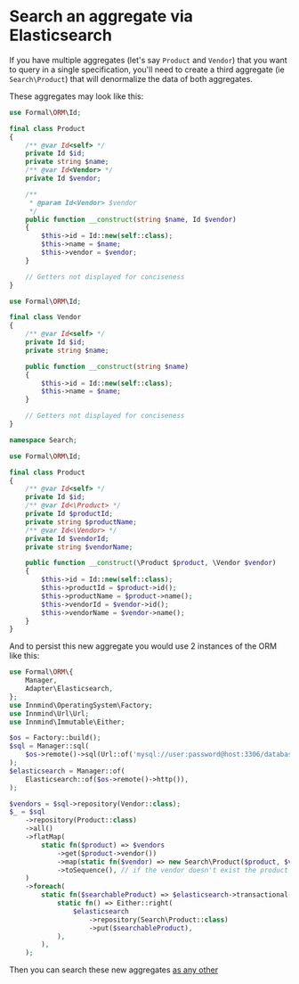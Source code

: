 # Search an aggregate via Elasticsearch

If you have multiple aggregates (let's say `Product` and `Vendor`) that you want to query in a single specification, you'll need to create a third aggregate (ie `Search\Product`) that will denormalize the data of both aggregates.

These aggregates may look like this:

```php
use Formal\ORM\Id;

final class Product
{
    /** @var Id<self> */
    private Id $id;
    private string $name;
    /** @var Id<Vendor> */
    private Id $vendor;

    /**
     * @param Id<Vendor> $vendor
     */
    public function __construct(string $name, Id $vendor)
    {
        $this->id = Id::new(self::class);
        $this->name = $name;
        $this->vendor = $vendor;
    }

    // Getters not displayed for conciseness
}
```

```php
use Formal\ORM\Id;

final class Vendor
{
    /** @var Id<self> */
    private Id $id;
    private string $name;

    public function __construct(string $name)
    {
        $this->id = Id::new(self::class);
        $this->name = $name;
    }

    // Getters not displayed for conciseness
}
```

```php
namespace Search;

use Formal\ORM\Id;

final class Product
{
    /** @var Id<self> */
    private Id $id;
    /** @var Id<\Product> */
    private Id $productId;
    private string $productName;
    /** @var Id<\Vendor> */
    private Id $vendorId;
    private string $vendorName;

    public function __construct(\Product $product, \Vendor $vendor)
    {
        $this->id = Id::new(self::class);
        $this->productId = $product->id();
        $this->productName = $product->name();
        $this->vendorId = $vendor->id();
        $this->vendorName = $vendor->name();
    }
}
```

And to persist this new aggregate you would use 2 instances of the ORM like this:

```php
use Formal\ORM\{
    Manager,
    Adapter\Elasticsearch,
};
use Innmind\OperatingSystem\Factory;
use Innmind\Url\Url;
use Innmind\Immutable\Either;

$os = Factory::build();
$sql = Manager::sql(
    $os->remote()->sql(Url::of('mysql://user:password@host:3306/database?charset=utf8mb4')),
);
$elasticsearch = Manager::of(
    Elasticsearch::of($os->remote()->http()),
);

$vendors = $sql->repository(Vendor::class);
$_ = $sql
    ->repository(Product::class)
    ->all()
    ->flatMap(
        static fn($product) => $vendors
            ->get($product->vendor())
            ->map(static fn($vendor) => new Search\Product($product, $vendor))
            ->toSequence(), // if the vendor doesn't exist the product is discarded
    )
    ->foreach(
        static fn($searchableProduct) => $elasticsearch->transactional(
            static fn() => Either::right(
                $elasticsearch
                    ->repository(Search\Product::class)
                    ->put($searchableProduct),
            ),
        ),
    );
```

Then you can search these new aggregates [as any other](retrieve_aggregates.md)
